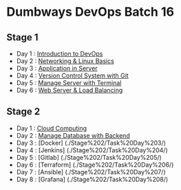# Dumbways DevOps Batch 16

## Stage 1
- Day 1 : [Introduction to DevOps](./Stage%201/Task%20Day%201/)
- Day 2 : [Networking & Linux Basics](./Stage%201/Task%20Day%202/)
- Day 3 : [Application in Server](./Stage%201/Task%20Day%203/)
- Day 4 : [Version Control System with Git](./Stage%201/Task%20Day%204/)
- Day 5 : [Manage Server with Terminal](./Stage%201/Task%20Day%205/)
- Day 6 : [Web Server & Load Balancing](./Stage%201/Task%20Day%206/) 

## Stage 2
- Day 1 : [Cloud Computing](./Stage%202/Task%20Day%201/)
- Day 2 : [Manage Database with Backend](./Stage%202/Task%20Day%202/)
- Day 3 : [Docker] (./Stage%202/Task%20Day%203/)
- Day 4 : [Jenkins] (./Stage%202/Task%20Day%204/)
- Day 5 : [Gitlab] (./Stage%202/Task%20Day%205/)
- Day 6 : [Terraform] (./Stage%202/Task%20Day%206/)
- Day 7 : [Ansible] (./Stage%202/Task%20Day%207/)
- Day 8 : [Grafana] (./Stage%202/Task%20Day%208/)